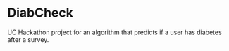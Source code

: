 # DiabCheck
UC Hackathon project for an algorithm that predicts if a user has diabetes after a survey.
